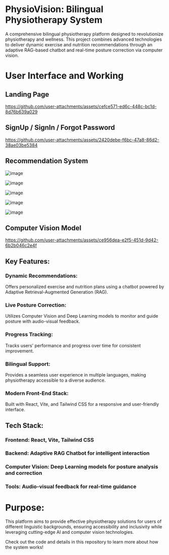 # PhysioVision: Bilingual Physiotherapy System

A comprehensive bilingual physiotherapy platform designed to revolutionize physiotherapy and wellness. This project combines advanced technologies to deliver dynamic exercise and nutrition recommendations through an adaptive RAG-based chatbot and real-time posture correction via computer vision.

# User Interface and Working
## Landing Page
https://github.com/user-attachments/assets/cefce571-ed6c-448c-bc1d-8d76b639a029

## SignUp / SignIn / Forgot Password
https://github.com/user-attachments/assets/2420debe-f6bc-47a8-86d2-38ae03be5384

## Recommendation System

![image](https://github.com/user-attachments/assets/de7937a4-3493-46bd-8b9c-16619404bfb1)


![image](https://github.com/user-attachments/assets/535ed8a2-0e7b-4d20-948c-a48077268044)


![image](https://github.com/user-attachments/assets/54133504-1865-4ced-a279-3d0c5799c956)


![image](https://github.com/user-attachments/assets/a7fd58ec-396e-40a7-9e84-5f4da6497db3)


![image](https://github.com/user-attachments/assets/6f290aae-edaa-4360-a8e7-2cd469275bda)

## Computer Vision Model

https://github.com/user-attachments/assets/ce956dea-e2f5-451d-9d42-6b2b046c2e4f



## Key Features:
### Dynamic Recommendations: 
Offers personalized exercise and nutrition plans using a chatbot powered by Adaptive Retrieval-Augmented Generation (RAG).

### Live Posture Correction: 
Utilizes Computer Vision and Deep Learning models to monitor and guide posture with audio-visual feedback.

### Progress Tracking: 
Tracks users' performance and progress over time for consistent improvement.

### Bilingual Support: 
Provides a seamless user experience in multiple languages, making physiotherapy accessible to a diverse audience.

### Modern Front-End Stack: 
Built with React, Vite, and Tailwind CSS for a responsive and user-friendly interface.

## Tech Stack:
### Frontend: React, Vite, Tailwind CSS
### Backend: Adaptive RAG Chatbot for intelligent interaction
### Computer Vision: Deep Learning models for posture analysis and correction
### Tools: Audio-visual feedback for real-time guidance

# Purpose:
This platform aims to provide effective physiotherapy solutions for users of different linguistic backgrounds, ensuring accessibility and inclusivity while leveraging cutting-edge AI and computer vision technologies.

Check out the code and details in this repository to learn more about how the system works!










